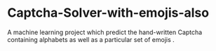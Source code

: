 # Captcha-Solver-with-emojis-also
A machine learning project which predict the hand-written Captcha containing alphabets as well as a particular set of emojis .
